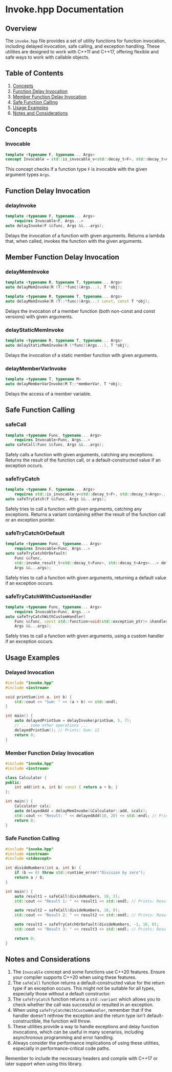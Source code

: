 # Invoke.hpp Documentation

## Overview

The `invoke.hpp` file provides a set of utility functions for function invocation, including delayed invocation, safe calling, and exception handling. These utilities are designed to work with C++11 and C++17, offering flexible and safe ways to work with callable objects.

## Table of Contents

1. [Concepts](#concepts)
2. [Function Delay Invocation](#function-delay-invocation)
3. [Member Function Delay Invocation](#member-function-delay-invocation)
4. [Safe Function Calling](#safe-function-calling)
5. [Usage Examples](#usage-examples)
6. [Notes and Considerations](#notes-and-considerations)

## Concepts

### Invocable

```cpp
template <typename F, typename... Args>
concept Invocable = std::is_invocable_v<std::decay_t<F>, std::decay_t<Args>...>;
```

This concept checks if a function type `F` is invocable with the given argument types `Args`.

## Function Delay Invocation

### delayInvoke

```cpp
template <typename F, typename... Args>
    requires Invocable<F, Args...>
auto delayInvoke(F &&func, Args &&...args);
```

Delays the invocation of a function with given arguments. Returns a lambda that, when called, invokes the function with the given arguments.

## Member Function Delay Invocation

### delayMemInvoke

```cpp
template <typename R, typename T, typename... Args>
auto delayMemInvoke(R (T::*func)(Args...), T *obj);

template <typename R, typename T, typename... Args>
auto delayMemInvoke(R (T::*func)(Args...) const, const T *obj);
```

Delays the invocation of a member function (both non-const and const versions) with given arguments.

### delayStaticMemInvoke

```cpp
template <typename R, typename T, typename... Args>
auto delayStaticMemInvoke(R (*func)(Args...), T *obj);
```

Delays the invocation of a static member function with given arguments.

### delayMemberVarInvoke

```cpp
template <typename T, typename M>
auto delayMemberVarInvoke(M T::*memberVar, T *obj);
```

Delays the access of a member variable.

## Safe Function Calling

### safeCall

```cpp
template <typename Func, typename... Args>
    requires Invocable<Func, Args...>
auto safeCall(Func &&func, Args &&...args);
```

Safely calls a function with given arguments, catching any exceptions. Returns the result of the function call, or a default-constructed value if an exception occurs.

### safeTryCatch

```cpp
template <typename F, typename... Args>
    requires std::is_invocable_v<std::decay_t<F>, std::decay_t<Args>...>
auto safeTryCatch(F &&func, Args &&...args);
```

Safely tries to call a function with given arguments, catching any exceptions. Returns a variant containing either the result of the function call or an exception pointer.

### safeTryCatchOrDefault

```cpp
template <typename Func, typename... Args>
    requires Invocable<Func, Args...>
auto safeTryCatchOrDefault(
    Func &&func,
    std::invoke_result_t<std::decay_t<Func>, std::decay_t<Args>...> default_value,
    Args &&...args);
```

Safely tries to call a function with given arguments, returning a default value if an exception occurs.

### safeTryCatchWithCustomHandler

```cpp
template <typename Func, typename... Args>
    requires Invocable<Func, Args...>
auto safeTryCatchWithCustomHandler(
    Func &&func, const std::function<void(std::exception_ptr)> &handler,
    Args &&...args);
```

Safely tries to call a function with given arguments, using a custom handler if an exception occurs.

## Usage Examples

### Delayed Invocation

```cpp
#include "invoke.hpp"
#include <iostream>

void printSum(int a, int b) {
    std::cout << "Sum: " << (a + b) << std::endl;
}

int main() {
    auto delayedPrintSum = delayInvoke(printSum, 5, 7);
    // ... some other operations ...
    delayedPrintSum(); // Prints: Sum: 12
    return 0;
}
```

### Member Function Delay Invocation

```cpp
#include "invoke.hpp"
#include <iostream>

class Calculator {
public:
    int add(int a, int b) const { return a + b; }
};

int main() {
    Calculator calc;
    auto delayedAdd = delayMemInvoke(&Calculator::add, &calc);
    std::cout << "Result: " << delayedAdd(10, 20) << std::endl; // Prints: Result: 30
    return 0;
}
```

### Safe Function Calling

```cpp
#include "invoke.hpp"
#include <iostream>
#include <stdexcept>

int divideNumbers(int a, int b) {
    if (b == 0) throw std::runtime_error("Division by zero");
    return a / b;
}

int main() {
    auto result1 = safeCall(divideNumbers, 10, 2);
    std::cout << "Result 1: " << result1 << std::endl; // Prints: Result 1: 5

    auto result2 = safeCall(divideNumbers, 10, 0);
    std::cout << "Result 2: " << result2 << std::endl; // Prints: Result 2: 0 (default int value)

    auto result3 = safeTryCatchOrDefault(divideNumbers, -1, 10, 0);
    std::cout << "Result 3: " << result3 << std::endl; // Prints: Result 3: -1

    return 0;
}
```

## Notes and Considerations

1. The `Invocable` concept and some functions use C++20 features. Ensure your compiler supports C++20 when using these features.
2. The `safeCall` function returns a default-constructed value for the return type if an exception occurs. This might not be suitable for all types, especially those without a default constructor.
3. The `safeTryCatch` function returns a `std::variant` which allows you to check whether the call was successful or resulted in an exception.
4. When using `safeTryCatchWithCustomHandler`, remember that if the handler doesn't rethrow the exception and the return type isn't default-constructible, the function will throw.
5. These utilities provide a way to handle exceptions and delay function invocations, which can be useful in many scenarios, including asynchronous programming and error handling.
6. Always consider the performance implications of using these utilities, especially in performance-critical code paths.

Remember to include the necessary headers and compile with C++17 or later support when using this library.
